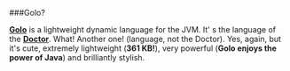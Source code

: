 ###Golo?

**[Golo](http://golo-lang.org/)** is a lightweight dynamic language for the JVM. It' s the language of the **[Doctor](https://github.com/jponge)**. What! Another one! (language, not the Doctor). Yes, again, but it's cute, extremely lightweight (**361 KB!**), very powerful (**Golo enjoys the power of Java**) and brilliantly stylish.





